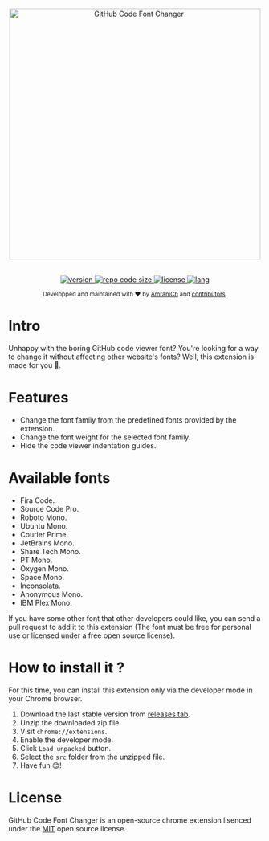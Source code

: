 <br>

<p align="center">
     <img src="https://i.ibb.co/brYBgZx/logo-wide.png" alt="GitHub Code Font Changer" width="500px" />
</p>

<p align="center">
    </br>
    <a href="#">
        <img alt="version" 
            src="https://img.shields.io/github/manifest-json/v/AmraniCh/github-code-font-changer?filename=src%2Fmanifest.json&style=for-the-badge">
    </a>
    <a href="#">
        <img alt="repo code size"
            src="https://img.shields.io/github/languages/code-size/AmraniCh/github-code-font-changer?color=critical&style=for-the-badge">
    </a>
    <a href="https://github.com/AmraniCh/github-code-font-changer/blob/master/LICENSE">
        <img alt="license" 
            src="https://img.shields.io/github/license/AmraniCh/github-code-font-changer?style=for-the-badge" />
    </a>
    <a href="#">
        <img alt="lang" 
            src="https://img.shields.io/badge/lang-Pure%20JavaScript-yellow?style=for-the-badge" />
    </a>
    <br>
</p>

<p align="center">
  <sub>Developped and maintained with ❤️ by  <a href="https://github.com/AmraniCh">AmraniCh</a> and <a href="https://github.com/AmraniCh/github-code-font-changer/graphs/contributors">contributors</a>.</sub>
</p>

# Intro

Unhappy with the boring GitHub code viewer font? You're looking for a way to change it without affecting other website's fonts? Well, this extension is made for you :raised_hands:.

# Features

-   Change the font family from the predefined fonts provided by the extension.
-   Change the font weight for the selected font family.
-   Hide the code viewer indentation guides.

# Available fonts

-   Fira Code.
-   Source Code Pro.
-   Roboto Mono.
-   Ubuntu Mono.
-   Courier Prime.
-   JetBrains Mono.
-   Share Tech Mono.
-   PT Mono.
-   Oxygen Mono.
-   Space Mono.
-   Inconsolata.
-   Anonymous Mono.
-   IBM Plex Mono.

If you have some other font that other developers could like, you can send a pull request to add it to this extension (The font must be free for personal use or licensed under a free open source license).

# How to install it ?

For this time, you can install this extension only via the developer mode in your Chrome browser.

1. Download the last stable version from [releases tab](https://github.com/AmraniCh/github-code-font-changer/releases).
2. Unzip the downloaded zip file.
3. Visit `chrome://extensions`.
4. Enable the developer mode.
5. Click `Load unpacked` button.
6. Select the `src` folder from the unzipped file.
7. Have fun :blush:!

# License

GitHub Code Font Changer is an open-source chrome extension lisenced under the [MIT](https://github.com/AmraniCh/github-code-font-changer/blob/master/LICENSE) open source license.
